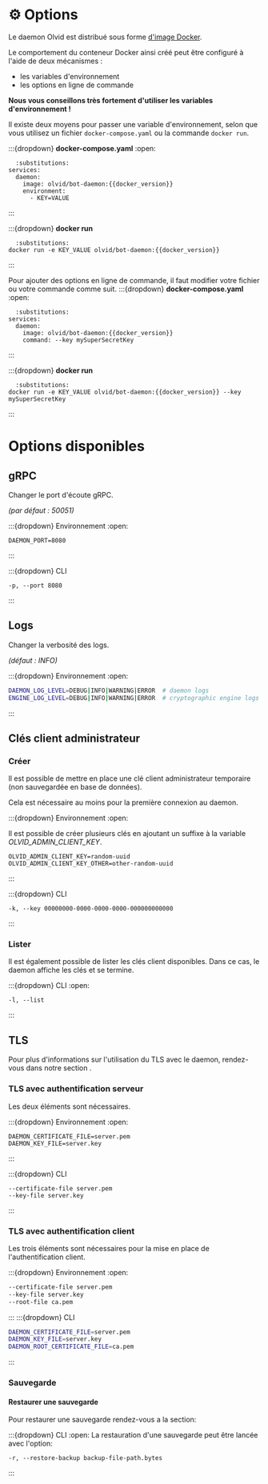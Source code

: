 # ⚙️ Options

Le daemon Olvid est distribué sous forme [d'image Docker](https://hub.docker.com/r/olvid/bot-daemon).

Le comportement du conteneur Docker ainsi créé peut être configuré à l'aide de deux mécanismes :
- les variables d'environnement
- les options en ligne de commande

**Nous vous conseillons très fortement d'utiliser les variables d'environnement !**

Il existe deux moyens pour passer une variable d'environnement, selon que vous utilisez un fichier `docker-compose.yaml` ou la commande `docker run`.

:::{dropdown} **docker-compose.yaml**
:open:

```{code-block} yaml
  :substitutions:
services:
  daemon:
    image: olvid/bot-daemon:{{docker_version}}
    environment:
      - KEY=VALUE
```
:::

:::{dropdown} **docker run**

```{code-block} shell
  :substitutions:
docker run -e KEY_VALUE olvid/bot-daemon:{{docker_version}}
```
:::

Pour ajouter des options en ligne de commande, il faut modifier votre fichier ou votre commande comme suit.
:::{dropdown} **docker-compose.yaml**
:open:

```{code-block} yaml
  :substitutions:
services:
  daemon:
    image: olvid/bot-daemon:{{docker_version}}
    command: --key mySuperSecretKey
```
:::

:::{dropdown} **docker run**

```{code-block} shell
  :substitutions:
docker run -e KEY_VALUE olvid/bot-daemon:{{docker_version}} --key mySuperSecretKey
```
:::

# Options disponibles

## gRPC

Changer le port d'écoute gRPC.

*(par défaut : 50051)*

:::{dropdown} Environnement
:open:
```shell
DAEMON_PORT=8080
```
:::

:::{dropdown} CLI
```shell
-p, --port 8080
```
:::

## Logs

Changer la verbosité des logs.

*(défaut : INFO)*

:::{dropdown} Environnement
:open:
```sh
DAEMON_LOG_LEVEL=DEBUG|INFO|WARNING|ERROR  # daemon logs
ENGINE_LOG_LEVEL=DEBUG|INFO|WARNING|ERROR  # cryptographic engine logs
```
:::

## Clés client administrateur
### Créer
Il est possible de mettre en place une clé client administrateur temporaire (non sauvegardée en base de données).

Cela est nécessaire au moins pour la première connexion au daemon.

:::{dropdown} Environnement
:open:

Il est possible de créer plusieurs clés en ajoutant un suffixe à la variable *OLVID_ADMIN_CLIENT_KEY*.
```shell
OLVID_ADMIN_CLIENT_KEY=random-uuid
OLVID_ADMIN_CLIENT_KEY_OTHER=other-random-uuid
```
:::

:::{dropdown} CLI
```shell
-k, --key 00000000-0000-0000-0000-000000000000
```
:::

### Lister
Il est également possible de lister les clés client disponibles. Dans ce cas, le daemon affiche les clés et se termine.

:::{dropdown} CLI
:open:
```shell
-l, --list
```
:::

## TLS
Pour plus d'informations sur l'utilisation du TLS avec le daemon, rendez-vous dans notre section [](/daemon/tutorials.md#configuration-tls).

### TLS avec authentification serveur

Les deux éléments sont nécessaires.

:::{dropdown} Environnement
:open:
```shell
DAEMON_CERTIFICATE_FILE=server.pem
DAEMON_KEY_FILE=server.key
```
:::

:::{dropdown} CLI
```shell
--certificate-file server.pem
--key-file server.key
```
:::

### TLS avec authentification client
Les trois éléments sont nécessaires pour la mise en place de l'authentification client.

:::{dropdown} Environnement
:open:
```sh
--certificate-file server.pem
--key-file server.key
--root-file ca.pem
```
:::
:::{dropdown} CLI
```sh
DAEMON_CERTIFICATE_FILE=server.pem
DAEMON_KEY_FILE=server.key
DAEMON_ROOT_CERTIFICATE_FILE=ca.pem
```
:::

### Sauvegarde

#### Restaurer une sauvegarde

Pour restaurer une sauvegarde rendez-vous a la section: [](/daemon/tutorials.md#sauvegardes)

:::{dropdown} CLI
:open:
La restauration d'une sauvegarde peut être lancée avec l'option:
```shell
-r, --restore-backup backup-file-path.bytes
```
:::
